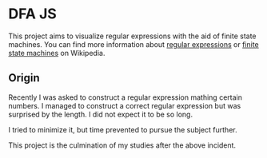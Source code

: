 DFA JS
======

This project aims to visualize regular expressions with the aid of
finite state machines. You can find more information about
[regular expressions][regex] or
[finite state machines][dfa]
on Wikipedia.

Origin
------

Recently I was asked to construct a regular expression mathing certain
numbers. I managed to construct a correct regular expression but was
surprised by the length. I did not expect it to be so long.

I tried to minimize it, but time prevented to pursue the subject
further.

This project is the culmination of my studies after the above incident.


[regex]: http://en.wikipedia.org/wiki/Regular_expression "Wikipedia on Regular expressions"
[dfa]: http://en.wikipedia.org/wiki/Deterministic_finite_automaton "Wikipedia on Finite State Machines"